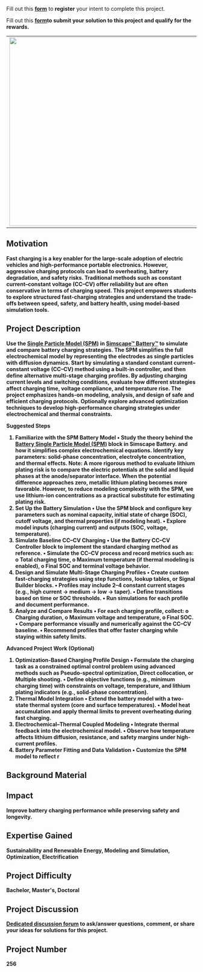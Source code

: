 Fill out this <strong>[form](https://www.mathworks.com/academia/student-challenge/mathworks-excellence-in-innovation-signup.html?tfa_1=Battery%20Fast%20Charging%20Optimization&tfa_2=256)</strong> to <strong>register</strong> your intent to complete this project.

Fill out this <strong>[form](https://www.mathworks.com/academia/student-challenge/mathworks-excellence-in-innovation-submission-form.html?tfa_1=Battery%20Fast%20Charging%20Optimization&tfa_2=256)<strong/>to <strong>submit</strong> your solution to this project and qualify for the rewards.

<table>
<td><img src="https://gist.githubusercontent.com/robertogl/e0115dc303472a9cfd52bbbc8edb7665/raw/FastChargerSPM.png"  width=500 /></td>
<td><p><h1>Battery Fast Charging Optimization</h1></p>
<p>Optimize lithium-ion battery charging strategies while preserving longevity and safety.</p>
</table>

## Motivation

Fast charging is a key enabler for the large-scale adoption of electric vehicles and high-performance portable electronics. However, aggressive charging protocols can lead to overheating, battery degradation, and safety risks. Traditional methods such as constant current–constant voltage (CC–CV) offer reliability but are often conservative in terms of charging speed. This project empowers students to explore structured fast-charging strategies and understand the trade-offs between speed, safety, and battery health, using model-based simulation tools.

## Project Description

Use the [Single Particle Model (SPM)](https://www.mathworks.com/help/simscape-battery/ref/batterysingleparticle.html) in [Simscape™ Battery™](https://www.mathworks.com/help/simscape-battery/index.html) to simulate and compare battery charging strategies. The SPM simplifies the full electrochemical model by representing the electrodes as single particles with diffusion dynamics. 
Start by simulating a standard constant current–constant voltage (CC–CV) method using a built-in controller, and then define alternative multi-stage charging profiles. By adjusting charging current levels and switching conditions, evaluate how different strategies affect charging time, voltage compliance, and temperature rise. The project emphasizes hands-on modeling, analysis, and design of safe and efficient charging protocols.
Optionally explore advanced optimization techniques to develop high-performance charging strategies under electrochemical and thermal constraints.

Suggested Steps
1. Familiarize with the SPM Battery Model
•	Study the theory behind the [Battery Single Particle Model (SPM)](https://www.mathworks.com/help/simscape-battery/ref/batterysingleparticle.html) block in Simscape Battery. and how it simplifies complex electrochemical equations. Identify key parameters: solid-phase concentration, electrolyte concentration, and thermal effects. Note: A more rigorous method to evaluate lithium plating risk is to compare the electric potentials at the solid and liquid phases at the anode/separator interface. When the potential difference approaches zero, metallic lithium plating becomes more favorable. However, to reduce modeling complexity with the SPM, we use lithium-ion concentrations as a practical substitute for estimating plating risk.
2. Set Up the Battery Simulation
•	Use the SPM block and configure key parameters such as nominal capacity, initial state of charge (SOC), cutoff voltage, and thermal properties (if modeling heat).
•	Explore model inputs (charging current) and outputs (SOC, voltage, temperature).
3. Simulate Baseline CC–CV Charging
•	Use the Battery CC–CV Controller block to implement the standard charging method as reference. 
•	Simulate the CC–CV process and record metrics such as:
o	Total charging time,
o	Maximum temperature (if thermal modeling is enabled),
o	Final SOC and terminal voltage behavior.
4. Design and Simulate Multi-Stage Charging Profiles
•	Create custom fast-charging strategies using step functions, lookup tables, or Signal Builder blocks. 
•	Profiles may include 2–4 constant current stages (e.g., high current → medium → low → taper).
•	Define transitions based on time or SOC thresholds.
•	Run simulations for each profile and document performance.
4. Analyze and Compare Results
•	For each charging profile, collect:
o	Charging duration,
o	Maximum voltage and temperature,
o	Final SOC.
•	Compare performance visually and numerically against the CC–CV baseline.
•	Recommend profiles that offer faster charging while staying within safety limits.

Advanced Project Work (Optional)
1. Optimization-Based Charging Profile Design
•	Formulate the charging task as a constrained optimal control problem using advanced methods such as Pseudo-spectral optimization, Direct collocation, or Multiple shooting.
•	Define objective functions (e.g., minimum charging time) with constraints on voltage, temperature, and lithium plating indicators (e.g., solid-phase concentration).
2. Thermal Model Integration
•	Extend the battery model with a two-state thermal system (core and surface temperatures).
•	Model heat accumulation and apply thermal limits to prevent overheating during fast charging.
3. Electrochemical–Thermal Coupled Modeling
•	Integrate thermal feedback into the electrochemical model.
•	Observe how temperature affects lithium diffusion, resistance, and safety margins under high-current profiles.
4. Battery Parameter Fitting and Data Validation
•	Customize the SPM model to reflect r

## Background Material



## Impact

Improve battery charging performance while preserving safety and longevity.

## Expertise Gained 

Sustainability and Renewable Energy, Modeling and Simulation, Optimization, Electrification

## Project Difficulty

Bachelor, Master's, Doctoral

## Project Discussion

[Dedicated discussion forum](https://github.com/mathworks/MATLAB-Simulink-Challenge-Project-Hub/discussions/129) to ask/answer questions, comment, or share your ideas for solutions for this project.

## Project Number

256